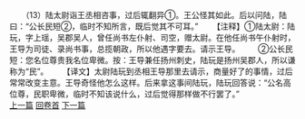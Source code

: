 　　（13）陆太尉诣王丞相咨事，过后辄翻异①。王公怪其如此。后以问陆，陆曰：“公长民短②，临时不知所言，既后觉其不可耳。”
　　【注释】①陆太尉：陆玩，字上瑶，吴郡吴人，曾任尚书左仆射、司空，赠太尉。在他任尚书午仆射时，王导为司徒、录尚书事，总揽朝政，所以他遇字要去。请示王导。
　　②公长民短：您名位尊贵我名位卑微。按：王导兼任扬州刺史，陆玩是扬州吴郡人，所以谦称为“民”。
　　【译文】太尉陆玩到丞相王导那里去请示，商量好了的事情，过后常常改变主意。王导奇怪他怎么这样。后来拿这事间陆玩，陆玩回答说：“公名高位尊，民职卑微，临时不知该说什么，过后觉得那样做不行罢了。”
<br>[上一篇](03_12) [回卷首](03_00) [下一篇](03_14)
